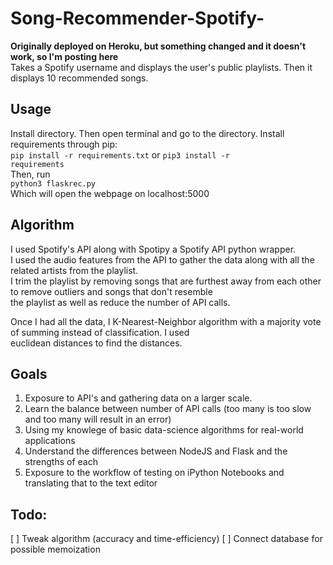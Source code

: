 # Song-Recommender-Spotify-
**Originally deployed on Heroku, but something changed and it doesn't work, so I'm posting here**  
Takes a Spotify username and displays the user's public playlists. Then it displays 10 recommended songs.
## Usage
Install directory. Then open terminal and go to the directory. Install requirements through pip:  
<code>pip install -r requirements.txt</code> or <code>pip3 install -r requirements</code>  
Then, run  
<code>python3 flaskrec.py</code>  
Which will open the webpage on localhost:5000
## Algorithm
I used Spotify's API along with Spotipy a Spotify API python wrapper.  
I used the audio features from the API to gather the data along with all the related artists from the playlist.  
I trim the playlist by removing songs that are furthest away from each other to remove outliers and songs that don't resemble  
the playlist as well as reduce the number of API calls.

Once I had all the data, I K-Nearest-Neighbor algorithm with a majority vote of summing instead of classification. I used  
euclidean distances to find the distances.
## Goals
1. Exposure to API's and gathering data on a larger scale.  
2. Learn the balance between number of API calls (too many is too slow and too many will result in an error)  
3. Using my knowlege of basic data-science algorithms for real-world applications  
4. Understand the differences between NodeJS and Flask and the strengths of each  
5. Exposure to the workflow of testing on iPython Notebooks and translating that to the text editor  
## Todo:
[ ] Tweak algorithm (accuracy and time-efficiency)
[ ] Connect database for possible memoization
